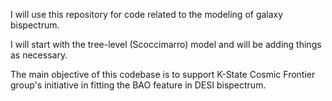 I will use this repository for code related to the modeling of galaxy
bispectrum. 

I will start with the tree-level (Scoccimarro) model and will be adding things
as necessary.

The main objective of this codebase is to support K-State Cosmic Frontier
group's initiative in fitting the BAO feature in DESI bispectrum.